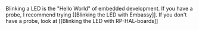 Blinking a LED is the "Hello World" of embedded development. 
If you have a probe, I recommend trying [[Blinking the LED with Embassy]]. If you don't have a probe, look at [[Blinking the LED with RP-HAL-boards]]